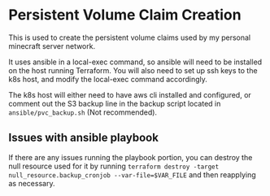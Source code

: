 # Persistent Volume Claim Creation

This is used to create the persistent volume claims used by my personal minecraft server network.

It uses ansible in a local-exec command, so ansible will need to be installed on the host running Terraform. You will also need to set up ssh keys to the k8s host, and modify the local-exec command accordingly.

The k8s host will either need to have aws cli installed and configured, or comment out the S3 backup line in the backup script located in `ansible/pvc_backup.sh` (Not recommended).

## Issues with ansible playbook

If there are any issues running the playbook portion, you can destroy the null resource used for it by running `terraform destroy -target null_resource.backup_cronjob --var-file=$VAR_FILE` and then reapplying as necessary.
